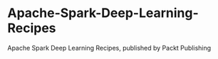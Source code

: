 # Apache-Spark-Deep-Learning-Recipes
Apache Spark Deep Learning Recipes, published by Packt Publishing

